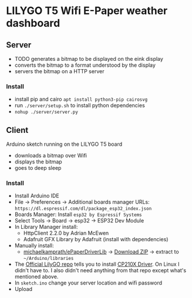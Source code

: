 # LILYGO T5 Wifi E-Paper weather dashboard

## Server
- TODO generates a bitmap to be displayed on the eink display
- converts the bitmap to a format understood by the display
- servers the bitmap on a HTTP server

### Install
- install pip and cairo `apt install python3-pip cairosvg`
- run `./server/setup.sh` to install python dependencies
- `nohup ./server/server.py`

## Client
Arduino sketch running on the LILYGO T5 board
- downloads a bitmap over Wifi
- displays the bitmap
- goes to deep sleep

### Install
- Install Arduino IDE
- File -> Preferences -> Additional boards manager URLs: `https://dl.espressif.com/dl/package_esp32_index.json`
- Boards Manager: Install `esp32 by Espressif Systems`
- Select Tools -> Board -> esp32 -> ESP32 Dev Module
- In Library Manager install:
  - HttpClient 2.2.0 by Adrian McEwen
  - Adafruit GFX Library by Adafruit (install with dependencies)
- Manually install:  
  - [michaelkamprath/ePaperDriverLib](https://github.com/michaelkamprath/ePaperDriverLib) -> [Download ZIP](https://github.com/michaelkamprath/ePaperDriverLib/archive/refs/heads/master.zip) -> extract to `~/Arduino/libraries`
- The [Official LilyGO repo](https://github.com/Xinyuan-LilyGO/LilyGo-T5-Grayscale) tells you to install 
[CP210X Driver](https://www.silabs.com/products/development-tools/software/usb-to-uart-bridge-vcp-drivers). 
On Linux I didn't have to. 
I also didn't need anything from that repo except what's mentioned above.
- In `sketch.ino` change your server location and wifi password
- Upload
